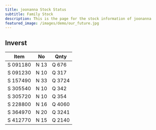 ```yaml
---
title: joonanna Stock Status
subtitle: Family Stock 
description: This is the page for the stock information of joonanna
featured_image: /images/demo/our_future.jpg
---
```


## Inverst

|   Item   |  No  |  Qnty  |
|----------|------|--------|
| S 091180 | N 13 | Q 676  | 
| S 091230 | N 10 | Q 317  | 
| S 157490 | N 33 | Q 3724 | 
| S 305540 | N 10 | Q 342  |  
| S 305720 | N 10 | Q 354  |  
| S 228800 | N 16 | Q 4060 |  
| S 364970 | N 20 | Q 3241 |  
| S 412770 | N 15 | Q 2140 | 
